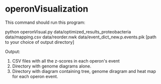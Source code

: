 # operonVisualization

This command should run this program:

python operonVisual.py data/optimized_results_proteobacteria data/mapping.csv data/reorder.nwk 
                       data/event_dict_new.p.events.pik [path to your choice of output directory]

Output:
1) CSV files with all the z-scores in each operon's event
2) Directory with genome diagrams alone. 
3) Directory with diagram containing tree, genome diragram and heat map for each operon event.
